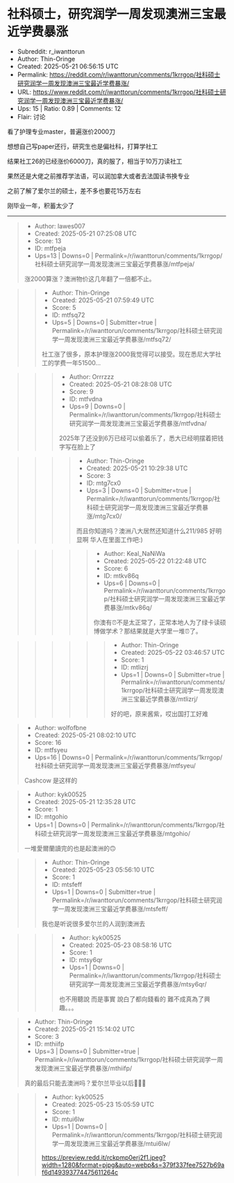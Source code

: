 # 社科硕士，研究润学一周发现澳洲三宝最近学费暴涨

- Subreddit: r_iwanttorun
- Author: Thin-Oringe
- Created: 2025-05-21 06:56:15 UTC
- Permalink: https://reddit.com/r/iwanttorun/comments/1krrgop/社科硕士研究润学一周发现澳洲三宝最近学费暴涨/
- URL: https://www.reddit.com/r/iwanttorun/comments/1krrgop/社科硕士研究润学一周发现澳洲三宝最近学费暴涨/
- Ups: 15 | Ratio: 0.89 | Comments: 12
- Flair: 讨论


看了护理专业master，普遍涨价2000刀

想想自己写paper还行，研究生也是偏社科，打算学社工

结果社工26的已经涨价6000刀，真的服了，相当于10万刀读社工

果然还是大佬之前推荐学法语，可以润加拿大或者去法国读书换专业

之前了解了爱尔兰的硕士，差不多也要花15万左右

刚毕业一年，积蓄太少了


---

> - Author: lawes007
> - Created: 2025-05-21 07:25:08 UTC
> - Score: 13
> - ID: mtfpeja
> - Ups=13 | Downs=0 | Permalink=/r/iwanttorun/comments/1krrgop/社科硕士研究润学一周发现澳洲三宝最近学费暴涨/mtfpeja/
>
> 涨2000算涨？澳洲物价这几年翻了一倍都不止。

>> - Author: Thin-Oringe
>> - Created: 2025-05-21 07:59:49 UTC
>> - Score: 5
>> - ID: mtfsq72
>> - Ups=5 | Downs=0 | Submitter=true | Permalink=/r/iwanttorun/comments/1krrgop/社科硕士研究润学一周发现澳洲三宝最近学费暴涨/mtfsq72/
>>
>> 社工涨了很多，原本护理涨2000我觉得可以接受。现在悉尼大学社工的学费一年51500...

>>> - Author: Orrrzzz
>>> - Created: 2025-05-21 08:28:08 UTC
>>> - Score: 9
>>> - ID: mtfvdna
>>> - Ups=9 | Downs=0 | Permalink=/r/iwanttorun/comments/1krrgop/社科硕士研究润学一周发现澳洲三宝最近学费暴涨/mtfvdna/
>>>
>>> 2025年了还没到6万已经可以偷着乐了，悉大已经明摆着把钱字写在脸上了

>>>> - Author: Thin-Oringe
>>>> - Created: 2025-05-21 10:29:38 UTC
>>>> - Score: 3
>>>> - ID: mtg7cx0
>>>> - Ups=3 | Downs=0 | Submitter=true | Permalink=/r/iwanttorun/comments/1krrgop/社科硕士研究润学一周发现澳洲三宝最近学费暴涨/mtg7cx0/
>>>>
>>>> 而且你知道吗？澳洲八大居然还知道什么211/985
>>>> 好明显啊
>>>> 华人在里面工作吧:)

>>>>> - Author: Keal_NaNiWa
>>>>> - Created: 2025-05-22 01:22:48 UTC
>>>>> - Score: 6
>>>>> - ID: mtkv86q
>>>>> - Ups=6 | Downs=0 | Permalink=/r/iwanttorun/comments/1krrgop/社科硕士研究润学一周发现澳洲三宝最近学费暴涨/mtkv86q/
>>>>>
>>>>> 你澳有⏰不是太正常了，正常本地人为了绿卡读硕博做学术？那结果就是大学里一堆⏰了。

>>>>>> - Author: Thin-Oringe
>>>>>> - Created: 2025-05-22 03:46:57 UTC
>>>>>> - Score: 1
>>>>>> - ID: mtlizrj
>>>>>> - Ups=1 | Downs=0 | Submitter=true | Permalink=/r/iwanttorun/comments/1krrgop/社科硕士研究润学一周发现澳洲三宝最近学费暴涨/mtlizrj/
>>>>>>
>>>>>> 好的吧，原来酱紫，哎出国打工好难

> - Author: wolfofbne
> - Created: 2025-05-21 08:02:10 UTC
> - Score: 16
> - ID: mtfsyeu
> - Ups=16 | Downs=0 | Permalink=/r/iwanttorun/comments/1krrgop/社科硕士研究润学一周发现澳洲三宝最近学费暴涨/mtfsyeu/
>
> Cashcow 是这样的

> - Author: kyk00525
> - Created: 2025-05-21 12:35:28 UTC
> - Score: 1
> - ID: mtgohio
> - Ups=1 | Downs=0 | Permalink=/r/iwanttorun/comments/1krrgop/社科硕士研究润学一周发现澳洲三宝最近学费暴涨/mtgohio/
>
> 一堆愛爾蘭讀完的也是起澳洲的🙃

>> - Author: Thin-Oringe
>> - Created: 2025-05-23 05:56:10 UTC
>> - Score: 1
>> - ID: mtsfeff
>> - Ups=1 | Downs=0 | Submitter=true | Permalink=/r/iwanttorun/comments/1krrgop/社科硕士研究润学一周发现澳洲三宝最近学费暴涨/mtsfeff/
>>
>> 我也是听说很多爱尔兰的人润到澳洲去

>>> - Author: kyk00525
>>> - Created: 2025-05-23 08:58:16 UTC
>>> - Score: 1
>>> - ID: mtsy6qr
>>> - Ups=1 | Downs=0 | Permalink=/r/iwanttorun/comments/1krrgop/社科硕士研究润学一周发现澳洲三宝最近学费暴涨/mtsy6qr/
>>>
>>> 也不用聽說 而是事實
>>> 說白了都向錢看的 難不成真為了興趣。。。

> - Author: Thin-Oringe
> - Created: 2025-05-21 15:14:02 UTC
> - Score: 3
> - ID: mthiifp
> - Ups=3 | Downs=0 | Submitter=true | Permalink=/r/iwanttorun/comments/1krrgop/社科硕士研究润学一周发现澳洲三宝最近学费暴涨/mthiifp/
>
> 真的最后只能去澳洲吗？爱尔兰毕业以后😤😤😢

>> - Author: kyk00525
>> - Created: 2025-05-23 15:05:59 UTC
>> - Score: 1
>> - ID: mtui6lw
>> - Ups=1 | Downs=0 | Permalink=/r/iwanttorun/comments/1krrgop/社科硕士研究润学一周发现澳洲三宝最近学费暴涨/mtui6lw/
>>
>> https://preview.redd.it/rckpmp0erj2f1.jpeg?width=1280&format=pjpg&auto=webp&s=379f337fee7527b69af6d149393774475611264c

